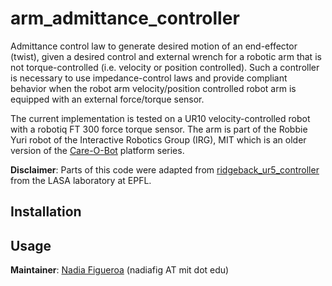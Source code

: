 # arm_admittance_controller

Admittance control law to generate desired motion of an end-effector (twist), given a desired control and external wrench for a robotic arm that is not torque-controlled (i.e. velocity or position controlled). Such a controller is necessary to use impedance-control laws and provide compliant behavior when the robot arm velocity/position controlled robot arm is equipped with an external force/torque sensor.

The current implementation is tested on a UR10 velocity-controlled robot with a robotiq FT 300 force torque sensor. The arm is part of the Robbie Yuri robot of the Interactive Robotics Group (IRG), MIT which is an older version of the [Care-O-Bot](http://www.care-o-bot.org) platform series.

**Disclaimer**: Parts of this code were adapted from [ridgeback_ur5_controller](https://github.com/nbfigueroa/ridgeback_ur5_controller/tree/devel/admittance_control) from the LASA laboratory at EPFL.


## Installation

## Usage


**Maintainer**: [Nadia Figueroa](https://nbfigueroa.github.io/) (nadiafig AT mit dot edu)
